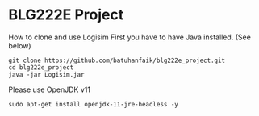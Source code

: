 # BLG222E Project

How to clone and use Logisim
First you have to have Java installed. (See below)
```
git clone https://github.com/batuhanfaik/blg222e_project.git
cd blg222e_project
java -jar Logisim.jar
```

Please use OpenJDK v11
```
sudo apt-get install openjdk-11-jre-headless -y

```
